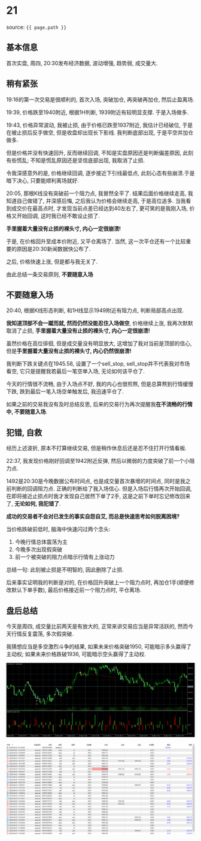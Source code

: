 # 21

source: `{{ page.path }}`

## 基本信息

首次实盘, 周四, 20:30发布经济数据, 波动增强, 趋势弱, 成交量大.

## 稍有紧张

19:16的第一次交易是很顺利的, 首次入场, 突破加仓, 再突破再加仓, 然后止盈离场.

19:39, 价格跌至1940附近, 根据1H判断, 1939附近有较明显支撑. 于是入场做多.

19:43, 价格异常波动, 我被止损, 由于价格已跌至1937附近, 我估计已经破位, 于是在被止损后反手做空, 但是收盘却出现长下影线. 我判断底部出现, 于是平空并加仓做多.

但是价格并没有快速回升, 反而继续回调, 不知是实盘原因还是判断偏差原因, 此刻有些慌乱; 不知是慌乱原因还是坚信底部出现, 我取消了止损.

令我深感意外的是, 价格继续回调, 逐步接近下引线最低点, 此刻心态有些崩溃.于是暗下决心, 只要能顺利离场就好.

20:05, 那根K线没有突破前一个阻力点, 我冒然全平了. 结果后面价格继续走高, 我知道自己做错了, 并深感后悔, 之后我认为价格会继续走高, 于是高位追多. 当我看到成交价在最高点时, 才发现当前点差已经达到40左右了, 更可笑的是我刚入场, 价格又开始回调, 这时我已经不敢设止损了. 

**手里握着大量没有止损的裸头寸, 内心一定很崩溃!**

于是, 在价格回升至成本价附近, 又平仓离场了. 当然, 这一次平仓还有一个比较重要的原因是20:30新闻数据快公布了.

之后, 价格快速上涨, 但是都与我无关了. 

由此总结一条交易原则, **不要随意入场**

## 不要随意入场

20:40, 根据K线形态判断, 和1H线显示1949附近有阻力点, 判断局部高点出现.

**我知道顶部不会一蹴而就, 然而仍然没能忍住入场做空**, 价格继续上涨, 我再次默默取消了止损, **手里握着大量没有止损的裸头寸, 内心一定很崩溃!**

虽然价格在高位徘徊, 但是成交量没有明显放大, 这增加了我对当前是顶部的信心, 但是**手里握着大量没有止损的裸头寸, 内心仍然很崩溃!**

我判断下跌关键点在1945.58, 设置了一个sell_stop, sell_stop并不代表我对市场看空, 它只是提醒我若最后一笔空单入场, 无论如何该平仓了.

今天的行情很不流畅, 由于入场点不好, 我的内心也很煎熬, 但是总算熬到行情缓慢下跌, 跌到最后一笔入场空单触发后, 我迅速平仓了.

如果之前的交易我没有及时总结反思, 后来的交易行为再次提醒我**在不流畅的行情中, 不要随意入场**.

## 犯错, 自救

经历上述波折, 原本不打算继续交易, 但是稍作休息后还是忍不住打开行情看板.

22:37, 我发现价格刚好回调至1942附近反弹, 然后以微弱的力度突破了前一个小阻力点.

1492是20:30是今晚数据公布时间点, 也是成交量首次暴增的时间点, 同时是我之前判断的回调阻力点. 正确的判断给了我入场信心. 但是入场后行情再次开始回调, 在即将接近止损点时我才发现自己居然下单了2手, 这是之前下单时忘记修改回来了, **无论如何, 我犯错了**.

**成功的交易者不会对已发生的事实自怨自艾, 而总是快速思考如何脱离困境?**

当价格跌破前低时, 脑海中快速闪过两个念头:
 1. 今晚行情总体震荡为主
 2. 今晚多次出现假突破
 3. 前一个被突破的阻力点暗示行情有上涨动力

总结一句: 此刻被止损是不明智的, 因此删除了止损.

后来事实证明我的判断是对的, 在价格回升突破上一个阻力点时, 再加仓1手(顺便修改默认下单手数), 最后价格接近前一个阻力点时, 平仓离场.

## 盘后总结

今天是周四, 成交量比前两天是有放大的, 正常来讲交易应当是异常活跃的, 然而今天行情反复震荡, 多次假突破. 

我猜想应当是多空激烈斗争的结果, 如果未来价格突破1950, 可能暗示多头赢得了主动权; 如果未来价格跌破1936, 可能暗示空头赢得了主动权.

![](../../../assets/images/QuotationRecord/20220421_1.png)

![](../../../assets/images/QuotationRecord/20220421_2.png)